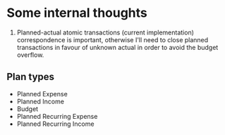 # Some internal thoughts

1. Planned-actual atomic transactions (current implementation) correspondence is important, otherwise I'll need to close planned transactions in favour of unknown actual in order to avoid the budget overflow.

## Plan types

- Planned Expense
- Planned Income
- Budget
- Planned Recurring Expense
- Planned Recurring Income